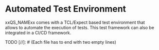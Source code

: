# Automated Test Environment

xxQS_NAMExx comes with a TCL/Expect based test environment that allows to automate the execution of tests. This
test framework can also be integrated in a CI/CD framework.

TODO
[//]: # (Each file has to end with two empty lines)

